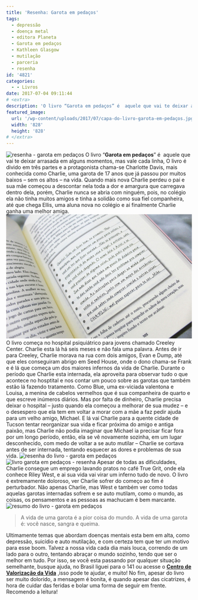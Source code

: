 ```yaml
---
title: 'Resenha: Garota em pedaços'
tags:
  - depressão
  - doença metal
  - editora Planeta
  - Garota em pedaços
  - Kathleen Glasgow
  - mutilação
  - parceria
  - resenha
id: '4821'
categories:
  - - Livros
date: 2017-07-04 09:11:44
# <extra>
description: 'O livro “Garota em pedaços” é  aquele que vai te deixar arrasada em alguns momentos, mas vale cada linha, O livro é divido em três partes e a protagonista chama-se Charlotte Davis, mais conhecida como Charlie, uma garota de 17 anos que já passou por muitos baixos – sem os altos – na vida. Quando mais nova Charlie perdeu o pai e sua mãe começou a descontar nela toda a dor e amargura que carregava dentro dela, porém, Charlie nunca se abria com ninguém, pois, no colégio ela não tinha muitos amigos e tinha a solidão como sua fiel companheira, até que chega Ellis, uma aluna nova no colégio e ai finalmente Charlie ganha uma melhor amiga. O livro começa no hospital psiquiátrico para jovens chamado Creeley Center. Charlie esta lá há seis meses e não fala uma palavra. Antes de &hellip;'
featured_image: 
  url: '/wp-content/uploads/2017/07/capa-do-livro-garota-em-pedaços.jpg'
  width: '828'
  height: '828'
# </extra>
---
```


![resenha - garota em pedaços ](/wp-content/uploads/2017/07/capa-do-livro-garota-em-pedaços.jpg) O livro “**Garota em pedaços**” é  aquele que vai te deixar arrasada em alguns momentos, mas vale cada linha, O livro é divido em três partes e a protagonista chama-se Charlotte Davis, mais conhecida como Charlie, uma garota de 17 anos que já passou por muitos baixos – sem os altos – na vida. Quando mais nova Charlie perdeu o pai e sua mãe começou a descontar nela toda a dor e amargura que carregava dentro dela, porém, Charlie nunca se abria com ninguém, pois, no colégio ela não tinha muitos amigos e tinha a solidão como sua fiel companheira, até que chega Ellis, uma aluna nova no colégio e ai finalmente Charlie ganha uma melhor amiga. ![resumo do livro - garota em pedaços](/wp-content/uploads/2017/07/página-do-livro-garota-em-pedaços.jpg) O livro começa no hospital psiquiátrico para jovens chamado Creeley Center. Charlie esta lá há seis meses e não fala uma palavra. Antes de ir para Creeley, Charlie morava na rua com dois amigos, Evan e Dump, até que eles conseguiram abrigo em Seed House, onde o dono chama-se Frank e é lá que começa um dos maiores infernos da vida de Charlie. Durante o período que Charlie esta internada, ela aproveita para observar tudo o que acontece no hosptital e nos contar um pouco sobre as garotas que também estão lá fazendo tratamento. Como Blue, uma ex-viciada valentona e Louisa, a menina de cabelos vermelhos que é sua companheira de quarto e que escreve inúmeros diários. Mas por falta de dinheiro, Charlie precisa deixar o hospital – justo quando ela começou a melhorar de sua mudez – e o desespero que ela tem em voltar a morar com a mãe a faz pedir ajuda para um velho amigo, Michael. E lá vai Charlie para a quente cidade de Tucson tentar reorganizar sua vida e ficar próxima do amigo e antiga paixão, mas Charlie não podia imaginar que Michael ia precisar ficar fora por um longo período, então, ela se vê novamente sozinha, em um lugar desconhecido, com medo de voltar a se auto mutilar – Charlie se cortava antes de ser internada, tentando esquecer as dores e problemas de sua vida. ![resenha do livro - garota em pedaços](/wp-content/uploads/2017/07/contra-capa-garota-em-pedaços-resumo.jpg) ![livro garota em pedaços - resenha](/wp-content/uploads/2017/07/lombada-do-livro-garota-em-pedaços.jpg) Apesar de todas as dificuldades, Charlie consegue um emprego lavando pratos no café True Grit, onde ela conhece Riley West, e ai sua vida vai virar um inferno tudo de novo. O livro é extremamente doloroso, ver Charlie sofrer do começo ao fim é perturbador. Não apenas Charlie, mas West e também ver como todas aquelas garotas internadas sofrem e se auto mutilam, como o mundo, as coisas, os pensamentos e as pessoas as machucam é bem marcante. ![resumo do livro - garota em pedaços](/wp-content/uploads/2017/07/resenha-garota-em-pedaços.jpg)

> A vida de uma garota é a pior coisa do mundo. A vida de uma garota é: você nasce, sangra e queima.

Ultimamente temas que abordam doenças mentais esta bem em alta, como depressão, suicídio e auto mutilação, e com certeza tem que ter um motivo para esse boom. Talvez a nossa vida cada dia mais louca, correndo de um lado para o outro, tentando abraçar o mundo sozinho, tendo que ser o melhor em tudo. Por isso, se você esta passando por qualquer situação semelhante, busque ajuda, no Brasil liguei para o 141 ou acesse o **[Centro de Valorização da Vida](http://www.cvv.org.br/)** ,isso pode te ajudar, e muito! No fim, apesar do livro ser muito dolorido, a mensagem é bonita, é quando apesar das cicatrizes, é hora de cuidar das feridas e bolar uma forma de seguir em frente. Recomendo a leitura!
